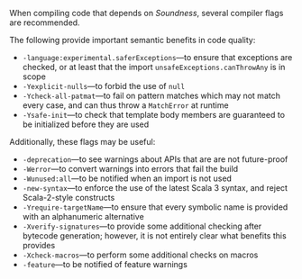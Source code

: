 When compiling code that depends on _Soundness_, several compiler flags are recommended.

The following provide important semantic benefits in code quality:
 - `-language:experimental.saferExceptions`—to ensure that exceptions are checked, or at least
   that the import `unsafeExceptions.canThrowAny` is in scope
 - `-Yexplicit-nulls`—to forbid the use of `null`
 - `-Ycheck-all-patmat`—to fail on pattern matches which may not match every case, and can thus
   throw a `MatchError` at runtime
 - `-Ysafe-init`—to check that template body members are guaranteed to be initialized before
   they are used

Additionally, these flags may be useful:
 - `-deprecation`—to see warnings about APIs that are are not future-proof
 - `-Werror`—to convert warnings into errors that fail the build
 - `-Wunused:all`—to be notified when an import is not used
 - `-new-syntax`—to enforce the use of the latest Scala 3 syntax, and reject Scala-2-style
   constructs
 - `-Yrequire-targetName`—to ensure that every symbolic name is provided with an alphanumeric
   alternative
 - `-Xverify-signatures`—to provide some additional checking after bytecode generation; however,
   it is not entirely clear what benefits this provides
 - `-Xcheck-macros`—to perform some additional checks on macros
 - `-feature`—to be notified of feature warnings
